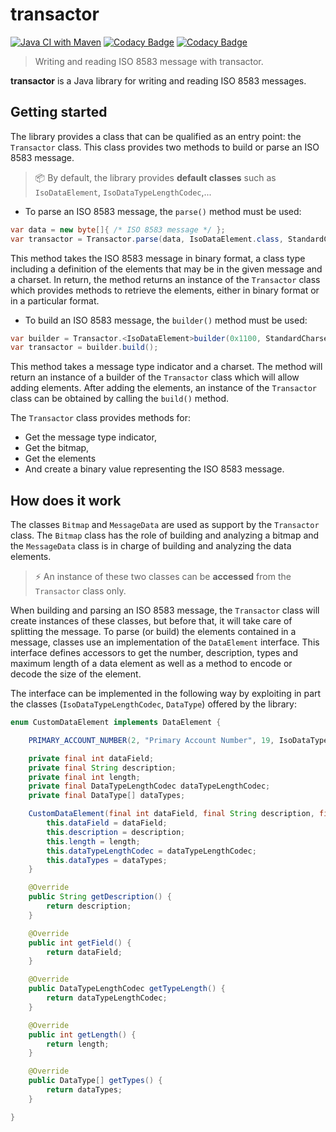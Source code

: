 # transactor

[![Java CI with Maven](https://github.com/cyrilschumacher/transactor/actions/workflows/maven.yml/badge.svg)](https://github.com/cyrilschumacher/transactor/actions/workflows/maven.yml)
[![Codacy Badge](https://app.codacy.com/project/badge/Coverage/278c72bf99fc4d55bf7b59519b81987b)](https://www.codacy.com/gh/cyrilschumacher/transactor/dashboard?utm_source=github.com&utm_medium=referral&utm_content=cyrilschumacher/transactor&utm_campaign=Badge_Coverage)
[![Codacy Badge](https://app.codacy.com/project/badge/Grade/278c72bf99fc4d55bf7b59519b81987b)](https://www.codacy.com/gh/cyrilschumacher/transactor/dashboard?utm_source=github.com&amp;utm_medium=referral&amp;utm_content=cyrilschumacher/transactor&amp;utm_campaign=Badge_Grade)

> Writing and reading ISO 8583 message with transactor.

**transactor** is a Java library for writing and reading ISO 8583 messages.

## Getting started

The library provides a class that can be qualified as an entry point: the `Transactor` class. This class provides 
two methods to build or parse an ISO 8583 message.

> 📦 By default, the library provides **default classes** such as `IsoDataElement`, `IsoDataTypeLengthCodec`,...

* To parse an ISO 8583 message, the `parse()` method must be used:

```java
var data = new byte[]{ /* ISO 8583 message */ };
var transactor = Transactor.parse(data, IsoDataElement.class, StandardCharsets.US_ASCII);
```

This method takes the ISO 8583 message in binary format, a class type including a definition of the elements that may 
be in the given message and a charset. In return, the method returns an instance of the `Transactor` class which 
provides methods to retrieve the elements, either in binary format or in a particular format.

* To build an ISO 8583 message, the `builder()` method must be used:

```java
var builder = Transactor.<IsoDataElement>builder(0x1100, StandardCharsets.US_ASCII);
var transactor = builder.build();
```

This method takes a message type indicator and a charset. The method will return an instance of a builder of the 
`Transactor` class which will allow adding elements. After adding the elements, an instance of the `Transactor` 
class can be obtained by calling the `build()` method.

The `Transactor` class provides methods for:

  * Get the message type indicator,
  * Get the bitmap,
  * Get the elements
  * And create a binary value representing the ISO 8583 message.

## How does it work

The classes `Bitmap` and `MessageData` are used as support by the `Transactor` class. The `Bitmap` class has the role
of building and analyzing a bitmap and the `MessageData` class is in charge of building and analyzing the data elements.

> ⚡ An instance of these two classes can be **accessed** from the `Transactor` class only.

When building and parsing an ISO 8583 message, the `Transactor` class will create instances of these classes, 
but before that, it will take care of splitting the message. To parse (or build) the elements contained in a message,
classes use an implementation of the `DataElement` interface. This interface defines accessors to get the number, 
description, types and maximum length of a data element as well as a method to encode or decode the size of the element.

The interface can be implemented in the following way by exploiting in part the classes
(`IsoDataTypeLengthCodec`, `DataType`) offered by the library:

```java
enum CustomDataElement implements DataElement {

    PRIMARY_ACCOUNT_NUMBER(2, "Primary Account Number", 19, IsoDataTypeLengthCodec.VARIABLE, DataType.NUMERIC);

    private final int dataField;
    private final String description;
    private final int length;
    private final DataTypeLengthCodec dataTypeLengthCodec;
    private final DataType[] dataTypes;

    CustomDataElement(final int dataField, final String description, final int length, final DataTypeLengthCodec dataTypeLengthCodec, final DataType... dataTypes) {
        this.dataField = dataField;
        this.description = description;
        this.length = length;
        this.dataTypeLengthCodec = dataTypeLengthCodec;
        this.dataTypes = dataTypes;
    }

    @Override
    public String getDescription() {
        return description;
    }

    @Override
    public int getField() {
        return dataField;
    }

    @Override
    public DataTypeLengthCodec getTypeLength() {
        return dataTypeLengthCodec;
    }

    @Override
    public int getLength() {
        return length;
    }

    @Override
    public DataType[] getTypes() {
        return dataTypes;
    }

}
```